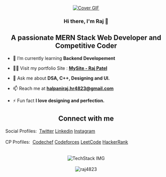 <p align="center">
<!--   <a href="https://raj4823.github.io/MySite/" target="_blank" rel="noreferrer"><img src="https://github.com/RAJ4823/RAJ4823/assets/94529888/8abd6000-d825-4f6e-a093-008dd91ceb98" alt="Cover GIF"></a>
 -->
  <a href="https://raj4823.github.io/MySite/" target="_blank" rel="noreferrer"><img src="https://github.com/RAJ4823/RAJ4823/assets/94529888/e97dea16-e61a-470b-89ed-43a39e395441" alt="Cover GIF"></a>
</p>

<h3 align="center">Hi there, I'm Raj 👋</h1>
<h2 align="center">A passionate MERN Stack Web Developer and Competitive Coder</h3>

- 🌱 I’m currently learning **Backend Developement**

- 👨‍💻 Visit my portfolio Site : **[MySite - Raj Patel](https://raj4823.github.io/MySite/)**

- 💬 Ask me about **DSA, C++, Designing and UI.**

- 📫 Reach me at **halpaniraj.hr4823@gmail.com**

- ⚡ Fun fact **I love designing and perfection.**


<h2 align="center">Connect with me</h3>
<div style="display:flex;">
  <span>Social Profiles:</span> &nbsp;&nbsp;
  <a href="https://twitter.com/RAJ4823" target="blank">Twitter</a>        &nbsp;
  <a href="https://linkedin.com/in/RAJ4823" target="blank">Linkedin </a>  &nbsp;
  <a href="https://instagram.com/raj._.4" target="blank">Instagram</a>    &nbsp;
</div>

<br/>

<div style="display:flex;">
  <span >CP Profiles:</span>  &nbsp;&nbsp;
  <a href="https://www.codechef.com/users/the_247" target="blank">Codechef</a>  &nbsp;
  <a href="https://codeforces.com/profile/the_247" target="blank">Codeforces</a>  &nbsp;
  <a href="https://www.leetcode.com/the_247" target="blank">LeetCode </a>       &nbsp;
  <a href="https://www.hackerrank.com/the_247" target="blank">HackerRank</a>    &nbsp;
</div>

<br/>
<br/>

<div align="center">
  <img src="https://github-readme-tech-stack.vercel.app/api/cards?title=Tech%20Stack&align=center&borderRadius=5&fontSize=20&lineHeight=10&lineCount=6&theme=github_dark_red&hideBg=true&line1=HTML5,Html5,E34F26;CSS3,Css3,1572B6;JavaScript,Javascript,F7DF1E;php,php,777BB4;&line2=mongodb,mongodb,47A248;express,express,FFFFFF;React,React,61DAFB;Node.js,node.js,339933;&line3=git,git,F05032;postman,postman,FF6C37;bootstrap,bootstrap,7952B3;linux,linux,FCC624;&line4=Figma,Figma,F24E1E;Canva,Canva,00C4CC;adobephotoshop,photoshop,31A8FF;GoogleChrome,extension,4285F4;&line5=Cplusplus,c%20plus%20plus,00599C;Java,Java,FC4C02;npm,npm,CB3837;github,github,3884FF;&line6=codeforces,codeforces,F6E05E;codechef,codechef,5B4638;LeetCode,LeetCode,FFA116;geeksforgeeks,GFG,2F8D46;" alt="TechStack IMG" />
  <br/>
  <br/>
  <img src="https://github-readme-stats.vercel.app/api/top-langs?username=raj4823&show_icons=true&theme=dracula&locale=en&layout=compact" alt="raj4823" />
</div>

